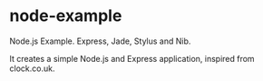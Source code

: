 node-example
============

Node.js Example. Express, Jade, Stylus and Nib.

It creates a simple Node.js and Express application, inspired from clock.co.uk.
